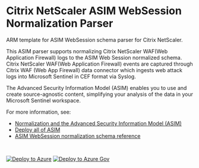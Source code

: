 # Citrix NetScaler ASIM WebSession Normalization Parser

ARM template for ASIM WebSession schema parser for Citrix NetScaler.

This ASIM parser supports normalizing Citrix NetScaler WAF(Web Application Firewall) logs to the ASIM Web Session normalized schema. Citrix NetScaler WAF(Web Application Firewall) events are captured through Citrix WAF (Web App Firewall) data connector which ingests web attack logs into Microsoft Sentinel in CEF format via Syslog.


The Advanced Security Information Model (ASIM) enables you to use and create source-agnostic content, simplifying your analysis of the data in your Microsoft Sentinel workspace.

For more information, see:

- [Normalization and the Advanced Security Information Model (ASIM)](https://aka.ms/AboutASIM)
- [Deploy all of ASIM](https://aka.ms/DeployASIM)
- [ASIM WebSession normalization schema reference](https://aka.ms/ASimWebSessionDoc)

<br>

[![Deploy to Azure](https://aka.ms/deploytoazurebutton)](https://portal.azure.com/#create/Microsoft.Template/uri/https%3A%2F%2Fraw.githubusercontent.com%2FAzure%2FAzure-Sentinel%2Fmaster%2FParsers%2FASimWebSession%2FARM%2FvimWebSessionCitrixNetScaler%2FvimWebSessionCitrixNetScaler.json) [![Deploy to Azure Gov](https://aka.ms/deploytoazuregovbutton)](https://portal.azure.us/#create/Microsoft.Template/uri/https%3A%2F%2Fraw.githubusercontent.com%2FAzure%2FAzure-Sentinel%2Fmaster%2FParsers%2FASimWebSession%2FARM%2FvimWebSessionCitrixNetScaler%2FvimWebSessionCitrixNetScaler.json)
